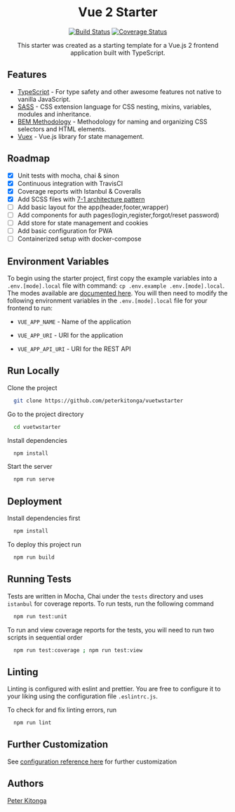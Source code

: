 <div align="center">
<h1>Vue 2 Starter</h1>
<a href="https://app.travis-ci.com/github/peterkitonga/vuetwstarter" target="_blank"><img alt="Build Status" src="https://img.shields.io/travis/com/peterkitonga/vuetwstarter/master?style=for-the-badge"></a> <a href="https://coveralls.io/github/peterkitonga/vuetwstarter" target="_blank"><img alt="Coverage Status" src="https://img.shields.io/coveralls/github/peterkitonga/vuetwstarter/master?style=for-the-badge"></a>
<p>This starter was created as a starting template for a Vue.js 2 frontend application built with TypeScript.</p>
</div>

## Features

- [TypeScript](https://www.typescriptlang.org/) - For type safety and other awesome features not native to vanilla JavaScript.
- [SASS](https://sass-lang.com/) - CSS extension language for CSS nesting, mixins, variables, modules and inheritance.
- [BEM Methodology](http://getbem.com/) - Methodology for naming and organizing CSS selectors and HTML elements.
- [Vuex](https://vuex.vuejs.org/) - Vue.js library for state management.

## Roadmap

- [x] Unit tests with mocha, chai & sinon
- [x] Continuous integration with TravisCI
- [x] Coverage reports with Istanbul & Coveralls
- [x] Add SCSS files with [7-1 architecture pattern](https://sass-guidelin.es/#the-7-1-pattern)
- [ ] Add basic layout for the app(header,footer,wrapper)
- [ ] Add components for auth pages(login,register,forgot/reset password)
- [ ] Add store for state management and cookies
- [ ] Add basic configuration for PWA
- [ ] Containerized setup with docker-compose

## Environment Variables

To begin using the starter project, first copy the example variables into a `.env.[mode].local` file with command: `cp .env.example .env.[mode].local`. The modes available are [documented here](https://cli.vuejs.org/guide/mode-and-env.html#modes). You will then need to modify the following environment variables in the `.env.[mode].local` file for your frontend to run:

- `VUE_APP_NAME` - Name of the application

- `VUE_APP_URI` - URI for the application

- `VUE_APP_API_URI` - URI for the REST API

## Run Locally

Clone the project

```bash
  git clone https://github.com/peterkitonga/vuetwstarter
```

Go to the project directory

```bash
  cd vuetwstarter
```

Install dependencies

```bash
  npm install
```

Start the server

```bash
  npm run serve
```

## Deployment

Install dependencies first

```bash
  npm install
```

To deploy this project run

```bash
  npm run build
```

## Running Tests

Tests are written in Mocha, Chai under the `tests` directory and uses `istanbul` for coverage reports. To run tests, run the following command

```bash
  npm run test:unit
```

To run and view coverage reports for the tests, you will need to run two scripts in sequential order

```bash
  npm run test:coverage ; npm run test:view
```

## Linting

Linting is configured with eslint and prettier. You are free to configure it to your liking using the configuration file `.eslintrc.js`.

To check for and fix linting errors, run

```bash
  npm run lint
```

## Further Customization

See [configuration reference here](https://cli.vuejs.org/config/) for further customization

## Authors

[Peter Kitonga](https://www.github.com/peterkitonga)
